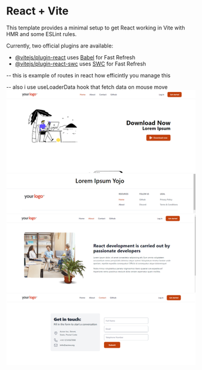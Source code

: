 # React + Vite

This template provides a minimal setup to get React working in Vite with HMR and some ESLint rules.

Currently, two official plugins are available:

- [@vitejs/plugin-react](https://github.com/vitejs/vite-plugin-react/blob/main/packages/plugin-react/README.md) uses [Babel](https://babeljs.io/) for Fast Refresh
- [@vitejs/plugin-react-swc](https://github.com/vitejs/vite-plugin-react-swc) uses [SWC](https://swc.rs/) for Fast Refresh


-- this is example of routes in react how efficintly you manage this 

-- also i use useLoaderData hook that fetch data on mouse move 
![alt text](image.png)
![alt text](image-1.png)
![alt text](image-2.png)
![alt text](image-3.png)